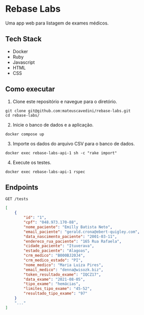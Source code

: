 # Rebase Labs

Uma app web para listagem de exames médicos.

## Tech Stack

- Docker
- Ruby
- Javascript
- HTML
- CSS

## Como executar

1. Clone este repositório e navegue para o diretório.

```shell
git clone git@github.com:mateuscavedini/rebase-labs.git
cd rebase-labs/
```

2. Inicie o banco de dados e a aplicação.

```shell
docker compose up
```

3. Importe os dados do arquivo CSV para o banco de dados.

```shell
docker exec rebase-labs-api-1 sh -c "rake import"
```

4. Execute os testes.

```shell
docker exec rebase-labs-api-1 rspec
```

## Endpoints

```http
GET /tests
```

```json
[
    {
        "id": "1",
        "cpf": "048.973.170-88",
        "nome_paciente": "Emilly Batista Neto",
        "email_paciente": "gerald.crona@ebert-quigley.com",
        "data_nascimento_paciente": "2001-03-11",
        "endereco_rua_paciente": "165 Rua Rafaela",
        "cidade_paciente": "Ituverava",
        "estado_paciente": "Alagoas",
        "crm_medico": "B000BJ20J4",
        "crm_medico_estado": "PI",
        "nome_medico": "Maria Luiza Pires",
        "email_medico": "denna@wisozk.biz",
        "token_resultado_exame": "IQCZ17",
        "data_exame": "2021-08-05",
        "tipo_exame": "hemácias",
        "limites_tipo_exame": "45-52",
        "resultado_tipo_exame": "97"
    }
    "..."
]
```
